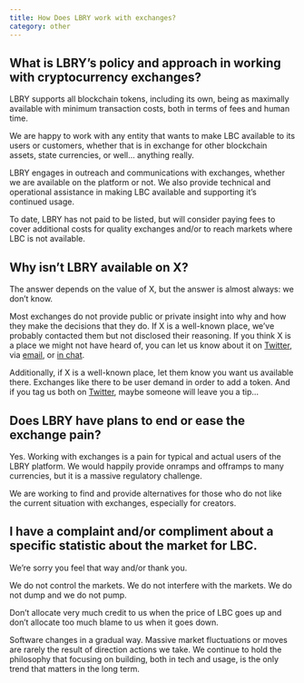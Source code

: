 ```yaml
---
title: How Does LBRY work with exchanges?
category: other
---
```


## What is LBRY’s policy and approach in working with cryptocurrency exchanges?
LBRY supports all blockchain tokens, including its own, being as maximally available with minimum transaction costs, both in terms of fees and human time.

We are happy to work with any entity that wants to make LBC available to its users or customers, whether that is in exchange for other blockchain assets, state currencies, or well… anything really.

LBRY engages in outreach and communications with exchanges, whether we are available on the platform or not. We also provide technical and operational assistance in making LBC available and supporting it’s continued usage.

To date, LBRY has not paid to be listed, but will consider paying fees to cover additional costs for quality exchanges and/or to reach markets where LBC is not available.

## Why isn’t LBRY available on X?
The answer depends on the value of X, but the answer is almost always: we don’t know.

Most exchanges do not provide public or private insight into why and how they make the decisions that they do. If X is a well-known place, we’ve probably contacted them but not disclosed their reasoning. If you think X is a place we might not have heard of, you can let us know about it on [Twitter](https://twitter.com/lbryio), via [email](mailto:hello@lbry.com), or [in chat](https://chat.lbry.com).

Additionally, if X is a well-known place, let them know you want us available there. Exchanges like there to be user demand in order to add a token. And if you tag us both on [Twitter](https://twitter.com/lbryio), maybe someone will leave you a tip…

## Does LBRY have plans to end or ease the exchange pain?
Yes. Working with exchanges is a pain for typical and actual users of the LBRY platform. We would happily provide onramps and offramps to many currencies, but it is a massive regulatory challenge.

We are working to find and provide alternatives for those who do not like the current situation with exchanges, especially for creators.

## I have a complaint and/or compliment about a specific statistic about the market for LBC.
We’re sorry you feel that way and/or thank you.

We do not control the markets. We do not interfere with the markets. We do not dump and we do not pump.

Don’t allocate very much credit to us when the price of LBC goes up and don’t allocate too much blame to us when it goes down.

Software changes in a gradual way. Massive market fluctuations or moves are rarely the result of direction actions we take. We continue to hold the philosophy that focusing on building, both in tech and usage, is the only trend that matters in the long term.
